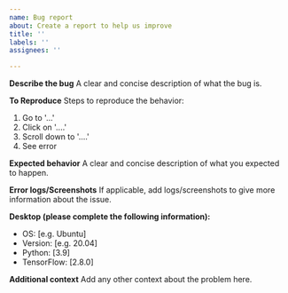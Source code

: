 ```yaml
---
name: Bug report
about: Create a report to help us improve
title: ''
labels: ''
assignees: ''

---
```


**Describe the bug**
A clear and concise description of what the bug is.

**To Reproduce**
Steps to reproduce the behavior:
1. Go to '...'
2. Click on '....'
3. Scroll down to '....'
4. See error

**Expected behavior**
A clear and concise description of what you expected to happen.

**Error logs/Screenshots**
If applicable, add logs/screenshots to give more information about the issue.

**Desktop (please complete the following information):**
 - OS: [e.g. Ubuntu]
 - Version: [e.g. 20.04]
 - Python: [3.9]
 - TensorFlow: [2.8.0]

**Additional context**
Add any other context about the problem here.
